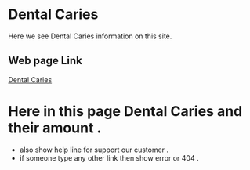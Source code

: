 # Dental Caries
Here we see Dental Caries information on this site.
## Web page Link
[Dental Caries](https://laughing-bose-4b86d5.netlify.app/home)
# Here in this page Dental Caries and their amount .
* also show help line for support our customer .
* if someone type any other link then show error or 404 .
